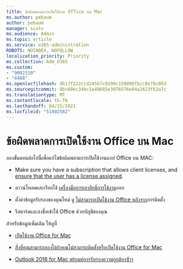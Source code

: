 ```yaml
---
title: ข้อผิดพลาดการเปิดใช้งาน Office บน Mac
ms.author: pebaum
author: pebaum
manager: scotv
ms.audience: Admin
ms.topic: article
ms.service: o365-administration
ROBOTS: NOINDEX, NOFOLLOW
localization_priority: Priority
ms.collection: Adm_O365
ms.custom:
- "9002310"
- "4488"
ms.openlocfilehash: db17f222ccd245b7c9199c159098fbcc8e78c003
ms.sourcegitcommit: 8bc60ec34bc1e40685e3976576e04a2623f63a7c
ms.translationtype: MT
ms.contentlocale: th-TH
ms.lasthandoff: 04/15/2021
ms.locfileid: "51802582"
---
```

# <a name="office-activation-errors-on-mac"></a>ข้อผิดพลาดการเปิดใช้งาน Office บน Mac

ลองขั้นตอนต่อไปนี้เพื่อแก้ไขข้อผิดพลาดการเปิดใช้งานแอป Office บน MAC:

- Make sure you have a subscription that allows client licenses, and [ensure that the user has a license assigned](https://docs.microsoft.com/microsoft-365/admin/add-users/add-users).

- ดาวน์โหลดและเรียกใช้ [เครื่องมือการเอาสิทธิ์การใช้งาน](https://support.office.com/article/how-to-remove-office-license-files-on-a-mac-b032c0f6-a431-4dad-83a9-6b727c03b193)ออก

- ตั้งค่าข้อมูลรับรองของคุณใหม่ ดู [ไม่สามารถเปิดใช้งาน Office หลังจาก](https://support.office.com/article/5efba2b4-b1e6-4e5f-bf3c-6ab945d03dea#bkmk_cantactivate)การติดตั้ง

- รีสตาร์ตและลงชื่อเข้าใช้ Office ด้วยบัญชีของคุณ

สำหรับข้อมูลเพิ่มเติม ให้ดูที่

- [เปิดใช้งาน Office for Mac](https://support.office.com/article/activate-office-for-mac-7f6646b1-bb14-422a-9ad4-a53410fcefb2)

- [สิ่งที่คุณสามารถลองได้ถ้าคุณไม่สามารถติดตั้งหรือเปิดใช้งาน Office for Mac](https://support.office.com/article/5efba2b4-b1e6-4e5f-bf3c-6ab945d03dea#picktab=activation)

- [Outlook 2016 for Mac พร้อมท์การรับรองความถูกต้องซ้ําๆ](https://docs.microsoft.com/outlook/troubleshoot/sign-in/repeated-prompts-authentication)
